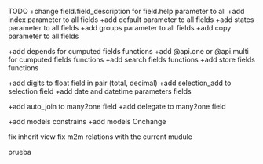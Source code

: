 TODO
+change field.field_description for field.help parameter to all
+add index parameter to all fields
+add default parameter to all fields
+add states parameter to all fields
+add groups parameter to all fields
+add copy parameter to all fields

+add depends for cumputed fields functions
+add @api.one or @api.multi for cumputed fields functions
+add search fields functions
+add store fields functions

+add digits to float field in pair (total, decimal)
+add selection_add to selection field
+add date and datetime parameters fields

+add auto_join to many2one field
+add delegate to many2one field

+add models constrains
+add models Onchange

fix inherit view
fix m2m relations with the current mudule

prueba